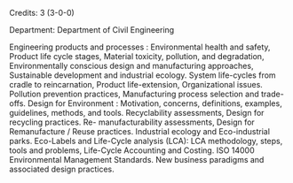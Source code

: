 Credits: 3 (3-0-0)

Department: Department of Civil Engineering

Engineering products and processes : Environmental health and safety, Product life cycle stages, Material toxicity, pollution, and degradation, Environmentally conscious design and manufacturing approaches, Sustainable development and industrial ecology. System life-cycles from cradle to reincarnation, Product life-extension, Organizational issues. Pollution prevention practices, Manufacturing process selection and trade-offs. Design for Environment : Motivation, concerns, definitions, examples, guidelines, methods, and tools. Recyclability assessments, Design for recycling practices. Re- manufacturability assessments, Design for Remanufacture / Reuse practices. Industrial ecology and Eco-industrial parks. Eco-Labels and Life-Cycle analysis (LCA): LCA methodology, steps, tools and problems, Life-Cycle Accounting and Costing. ISO 14000 Environmental Management Standards. New business paradigms and associated design practices.